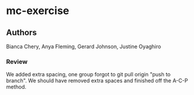 # mc-exercise

## Authors

Bianca Chery, Anya Fleming, Gerard Johnson, Justine Oyaghiro

### Review

We added extra spacing, one group forgot to git pull origin "push to branch". We should have removed extra spaces and finished off the A-C-P method. 
